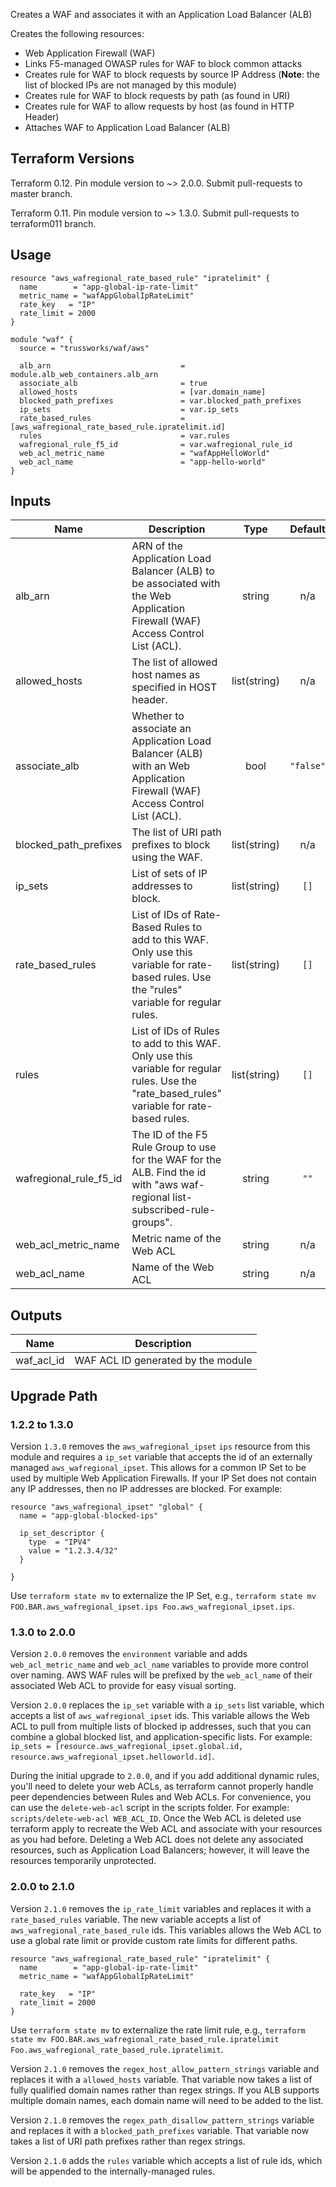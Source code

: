 
Creates a WAF and associates it with an Application Load Balancer (ALB)

Creates the following resources:

* Web Application Firewall (WAF)
* Links F5-managed OWASP rules for WAF to block common attacks
* Creates rule for WAF to block requests by source IP Address (**Note**: the list of blocked IPs are not managed by this module)
* Creates rule for WAF to block requests by path (as found in URI)
* Creates rule for WAF to allow requests by host (as found in HTTP Header)
* Attaches WAF to Application Load Balancer (ALB)

## Terraform Versions

Terraform 0.12. Pin module version to ~> 2.0.0. Submit pull-requests to master branch.

Terraform 0.11. Pin module version to ~> 1.3.0. Submit pull-requests to terraform011 branch.

## Usage

```hcl
resource "aws_wafregional_rate_based_rule" "ipratelimit" {
  name        = "app-global-ip-rate-limit"
  metric_name = "wafAppGlobalIpRateLimit"
  rate_key   = "IP"
  rate_limit = 2000
}

module "waf" {
  source = "trussworks/waf/aws"

  alb_arn                             = module.alb_web_containers.alb_arn
  associate_alb                       = true
  allowed_hosts                       = [var.domain_name]
  blocked_path_prefixes               = var.blocked_path_prefixes
  ip_sets                             = var.ip_sets
  rate_based_rules                    = [aws_wafregional_rate_based_rule.ipratelimit.id]
  rules                               = var.rules
  wafregional_rule_f5_id              = var.wafregional_rule_id
  web_acl_metric_name                 = "wafAppHelloWorld"
  web_acl_name                        = "app-hello-world"
}
```

<!-- BEGINNING OF PRE-COMMIT-TERRAFORM DOCS HOOK -->
## Inputs

| Name | Description | Type | Default | Required |
|------|-------------|:----:|:-----:|:-----:|
| alb\_arn | ARN of the Application Load Balancer (ALB) to be associated with the Web Application Firewall (WAF) Access Control List (ACL). | string | n/a | yes |
| allowed\_hosts | The list of allowed host names as specified in HOST header. | list(string) | n/a | yes |
| associate\_alb | Whether to associate an Application Load Balancer (ALB) with an Web Application Firewall (WAF) Access Control List (ACL). | bool | `"false"` | no |
| blocked\_path\_prefixes | The list of URI path prefixes to block using the WAF. | list(string) | n/a | yes |
| ip\_sets | List of sets of IP addresses to block. | list(string) | `[]` | no |
| rate\_based\_rules | List of IDs of Rate-Based Rules to add to this WAF.  Only use this variable for rate-based rules.  Use the "rules" variable for regular rules. | list(string) | `[]` | no |
| rules | List of IDs of Rules to add to this WAF.  Only use this variable for regular rules.  Use the "rate_based_rules" variable for rate-based rules. | list(string) | `[]` | no |
| wafregional\_rule\_f5\_id | The ID of the F5 Rule Group to use for the WAF for the ALB.  Find the id with "aws waf-regional list-subscribed-rule-groups". | string | `""` | no |
| web\_acl\_metric\_name | Metric name of the Web ACL | string | n/a | yes |
| web\_acl\_name | Name of the Web ACL | string | n/a | yes |

## Outputs

| Name | Description |
|------|-------------|
| waf\_acl\_id | WAF ACL ID generated by the module |

<!-- END OF PRE-COMMIT-TERRAFORM DOCS HOOK -->

## Upgrade Path

### 1.2.2 to 1.3.0

Version `1.3.0` removes the `aws_wafregional_ipset` `ips` resource from this module and requires a `ip_set` variable that accepts the id of an externally managed `aws_wafregional_ipset`.  This allows for a common IP Set to be used by multiple Web Application Firewalls.  If your IP Set does not contain any IP addresses, then no IP addresses are blocked.  For example:

```hcl
resource "aws_wafregional_ipset" "global" {
  name = "app-global-blocked-ips"

  ip_set_descriptor {
    type  = "IPV4"
    value = "1.2.3.4/32"
  }

}
```

Use `terraform state mv` to externalize the IP Set, e.g., `terraform state mv FOO.BAR.aws_wafregional_ipset.ips Foo.aws_wafregional_ipset.ips`.

### 1.3.0 to 2.0.0

Version `2.0.0` removes the `environment` variable and adds `web_acl_metric_name` and `web_acl_name` variables to provide more control over naming.  AWS WAF rules will be prefixed by the `web_acl_name` of their associated Web ACL to provide for easy visual sorting.

Version `2.0.0` replaces the `ip_set` variable with a `ip_sets` list variable, which accepts a list of `aws_wafregional_ipset` ids.  This variable allows the Web ACL to pull from multiple lists of blocked ip addresses, such that you can combine a global blocked list, and application-specific lists.  For example: `ip_sets = [resource.aws_wafregional_ipset.global.id, resource.aws_wafregional_ipset.helloworld.id]`.

During the initial upgrade to `2.0.0`, and if you add additional dynamic rules, you'll need to delete your web ACLs, as terraform cannot properly handle peer dependencies between Rules and Web ACLs.  For convenience, you can use the `delete-web-acl` script in the scripts folder.  For example: `scripts/delete-web-acl WEB_ACL_ID`.  Once the Web ACL is deleted use terraform apply to recreate the Web ACL and associate with your resources as you had before.  Deleting a Web ACL does not delete any associated resources, such as Application Load Balancers; however, it will leave the resources temporarily unprotected.

### 2.0.0 to 2.1.0

Version `2.1.0` removes the `ip_rate_limit` variables and replaces it with a `rate_based_rules` variable.  The new variable accepts a list of `aws_wafregional_rate_based_rule` ids.  This variables allows the Web ACL to use a global rate limit or provide custom rate limits for different paths.

```hcl
resource "aws_wafregional_rate_based_rule" "ipratelimit" {
  name        = "app-global-ip-rate-limit"
  metric_name = "wafAppGlobalIpRateLimit"

  rate_key   = "IP"
  rate_limit = 2000
}
```

Use `terraform state mv` to externalize the rate limit rule, e.g., `terraform state mv FOO.BAR.aws_wafregional_rate_based_rule.ipratelimit Foo.aws_wafregional_rate_based_rule.ipratelimit`.

Version `2.1.0` removes the `regex_host_allow_pattern_strings` variable and replaces it with a `allowed_hosts` variable.  That variable now takes a list of fully qualified domain names rather than regex strings.  If you ALB supports multiple domain names, each domain name will need to be added to the list.

Version `2.1.0` removes the `regex_path_disallow_pattern_strings` variable and replaces it with a `blocked_path_prefixes` variable.  That variable now takes a list of URI path prefixes rather than regex strings.

Version `2.1.0` adds the `rules` variable which accepts a list of rule ids, which will be appended to the internally-managed rules.
